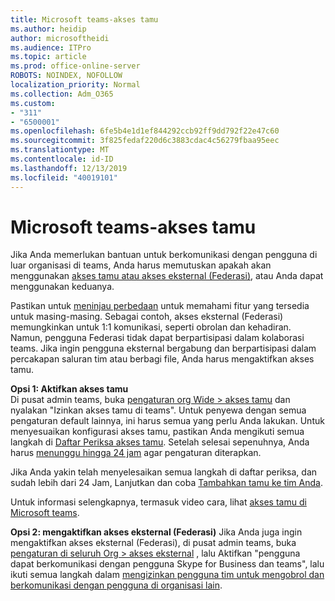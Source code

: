 ```yaml
---
title: Microsoft teams-akses tamu
ms.author: heidip
author: microsoftheidi
ms.audience: ITPro
ms.topic: article
ms.prod: office-online-server
ROBOTS: NOINDEX, NOFOLLOW
localization_priority: Normal
ms.collection: Adm_O365
ms.custom:
- "311"
- "6500001"
ms.openlocfilehash: 6fe5b4e1d1ef844292ccb92ff9dd792f22e47c60
ms.sourcegitcommit: 3f825fedaf220d6c3883cdac4c56279fbaa95eec
ms.translationtype: MT
ms.contentlocale: id-ID
ms.lasthandoff: 12/13/2019
ms.locfileid: "40019101"
---
```

# <a name="microsoft-teams---guest-access"></a>Microsoft teams-akses tamu

Jika Anda memerlukan bantuan untuk berkomunikasi dengan pengguna di luar organisasi di teams, Anda harus memutuskan apakah akan menggunakan [akses tamu atau akses eksternal (Federasi)](https://docs.microsoft.com/microsoftteams/manage-external-access#external-access-vs-guest-access), atau Anda dapat menggunakan keduanya.

Pastikan untuk [meninjau perbedaan](https://docs.microsoft.com/microsoftteams/manage-external-access#external-access-vs-guest-access) untuk memahami fitur yang tersedia untuk masing-masing.  Sebagai contoh, akses eksternal (Federasi) memungkinkan untuk 1:1 komunikasi, seperti obrolan dan kehadiran.  Namun, pengguna Federasi tidak dapat berpartisipasi dalam kolaborasi teams.  Jika ingin pengguna eksternal bergabung dan berpartisipasi dalam percakapan saluran tim atau berbagi file, Anda harus mengaktifkan akses tamu.

**Opsi 1: Aktifkan akses tamu**   
Di pusat admin teams, buka [pengaturan org Wide > akses tamu](https://admin.teams.microsoft.com/company-wide-settings/guest-configuration) dan nyalakan "Izinkan akses tamu di teams".  Untuk penyewa dengan semua pengaturan default lainnya, ini harus semua yang perlu Anda lakukan.  Untuk menyesuaikan konfigurasi akses tamu, pastikan Anda mengikuti semua langkah di [Daftar Periksa akses tamu](https://docs.microsoft.com/microsoftteams/guest-access-checklist). Setelah selesai sepenuhnya, Anda harus [menunggu hingga 24 jam](https://docs.microsoft.com/microsoftteams/manage-guests#guest-access-latencies) agar pengaturan diterapkan.

Jika Anda yakin telah menyelesaikan semua langkah di daftar periksa, dan sudah lebih dari 24 Jam, Lanjutkan dan coba [Tambahkan tamu ke tim Anda](https://support.office.com/article/add-guests-to-a-team-in-teams-fccb4fa6-f864-4508-bdde-256e7384a14f#ID0EAABAAA=Desktop).

Untuk informasi selengkapnya, termasuk video cara, lihat [akses tamu di Microsoft teams](https://docs.microsoft.com/microsoftteams/guest-access).

**Opsi 2: mengaktifkan akses eksternal (Federasi)** Jika Anda juga ingin mengaktifkan akses eksternal (Federasi), di pusat admin teams, buka [pengaturan di seluruh Org > akses eksternal](https://admin.teams.microsoft.com/company-wide-settings/external-communications) , lalu Aktifkan "pengguna dapat berkomunikasi dengan pengguna Skype for Business dan teams", lalu ikuti semua langkah dalam [mengizinkan pengguna tim untuk mengobrol dan berkomunikasi dengan pengguna di organisasi lain](https://docs.microsoft.com/microsoftteams/manage-external-access#let-your-teams-users-chat-and-communicate-with-users-in-another-organization).


